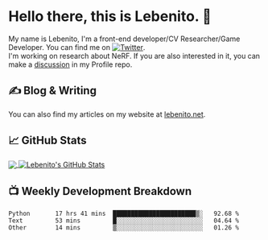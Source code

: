 # Hello there, this is Lebenito. 👋 

My name is Lebenito, I'm a front-end developer/CV Researcher/Game Developer. You can find me on [![Twitter][1.2]][1].  
I'm working on research about NeRF. If you are also interested in it, you can make a [discussion](https://github.com/Mcskiller/Mcskiller/discussions) in my Profile repo.

## &#x270d; Blog & Writing

You can also find my articles on my website at [lebenito.net](https://blogs.lebenito.net/).

## &#x1f4c8; GitHub Stats

<a href="https://github.com/Mcskiller/Mcskiller">
  <img align="center" src="https://github-readme-stats.vercel.app/api/top-langs/?username=Mcskiller&hide=java,html,tex&title_color=ffffff&text_color=c9cacc&icon_color=2bbc8a&bg_color=1d1f21&langs_count=3" />
</a>
<a href="https://github.com/Mcskiller/Mcskiller">
  <img align="center" src="https://github-readme-stats.vercel.app/api?username=Mcskiller&show_icons=true&line_height=27&count_private=true&title_color=ffffff&text_color=c9cacc&icon_color=2bbc8a&bg_color=1d1f21" alt="Lebenito's GitHub Stats" />
</a>

## 📺 Weekly Development Breakdown

<!--START_SECTION:waka-->

```text
Python       17 hrs 41 mins  ███████████████████████▒░   92.68 %
Text         53 mins         █░░░░░░░░░░░░░░░░░░░░░░░░   04.64 %
Other        14 mins         ▒░░░░░░░░░░░░░░░░░░░░░░░░   01.26 %
```

<!--END_SECTION:waka-->

<!-- links to social media icons -->

<!-- icons with padding -->

[1.1]: http://i.imgur.com/tXSoThF.png (twitter icon with padding)
[2.1]: http://i.imgur.com/0o48UoR.png (github icon with padding)

<!-- icons without padding -->

[1.2]: http://i.imgur.com/wWzX9uB.png (twitter icon without padding)
[2.2]: http://i.imgur.com/9I6NRUm.png (github icon without padding)


<!-- links to your social media accounts -->

[1]: https://twitter.com/Lebenito030
[2]: https://github.com/Mcskiller


<!-- Resources -->
<!-- Icons: https://simpleicons.org/ -->
<!-- GitHub Stats: https://github.com/anuraghazra/github-readme-stats -->
<!-- Emojis: https://emojipedia.org/emoji/ -->
<!-- HTML Emojis: https://www.fileformat.info/index.htm -->
<!-- Shields: https://shields.io/ -->
<!-- Awesome GitHub Profile README: https://github.com/abhisheknaiidu/awesome-github-profile-readme -->
